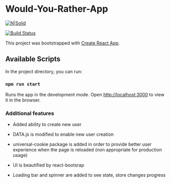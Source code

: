 # Would-You-Rather-App

[![N|Solid](https://encrypted-tbn0.gstatic.com/images?q=tbn:ANd9GcTOiQGcZGNUfzydgW5YOe5sssiulmzMM1TUQ24Yw4AIdbxAgEdv&s)](https://reactjs.org/)

[![Build Status](https://travis-ci.org/joemccann/dillinger.svg?branch=master)](https://travis-ci.org/joemccann/dillinger)

This project was bootstrapped with [Create React App](https://github.com/facebook/create-react-app).

## Available Scripts

In the project directory, you can run:

### `npm run start`

Runs the app in the development mode.
Open [http://localhost:3000](http://localhost:3000) to view it in the browser.

### Additional features

* Added ability to create new user

* DATA.js is modified to enable new user creation

* universal-cookie package is added in order to provide better user experience
when the page is reloaded (non appropriate for production usage)

* UI is beautified by react-bootsrap

* Loading bar and spinner are added to see state, store changes progress
